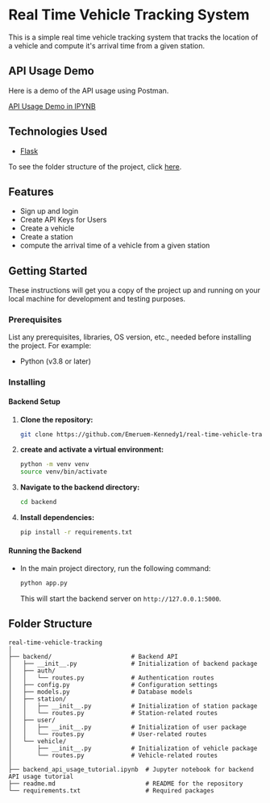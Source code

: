 # Real Time Vehicle Tracking System

This is a simple real time vehicle tracking system that tracks the location of a vehicle and compute it's arrival time from a given station.

## API Usage Demo
Here is a demo of the API usage using Postman.

[API Usage Demo in IPYNB](https://github.com/Emeruem-Kennedy1/real-time-vehicle-tracking/blob/main/backend_api_usage_tutorial.ipynb)

## Technologies Used
- [Flask](https://flask.palletsprojects.com/en/2.0.x/)


To see the folder structure of the project, click [here](#folder-structure).

## Features
- Sign up and login
- Create API Keys for Users
- Create a vehicle
- Create a station
- compute the arrival time of a vehicle from a given station

## Getting Started

These instructions will get you a copy of the project up and running on your local machine for development and testing purposes.

### Prerequisites

List any prerequisites, libraries, OS version, etc., needed before installing the project. For example:

- Python (v3.8 or later)

### Installing

#### Backend Setup

1. **Clone the repository:**

    ```bash
    git clone https://github.com/Emeruem-Kennedy1/real-time-vehicle-tracking
    ```

2. **create and activate a virtual environment:**
    
    ```bash
    python -m venv venv
    source venv/bin/activate
    ``` 



2. **Navigate to the backend directory:**

    ```bash
    cd backend
    ```

3. **Install dependencies:**

    ```bash
    pip install -r requirements.txt
    ```



#### Running the Backend

- In the main project directory, run the following command:

    ```bash
    python app.py
    ```

  This will start the backend server on `http://127.0.0.1:5000`.


## Folder Structure
```
real-time-vehicle-tracking
│
├── backend/                      # Backend API
│   ├── __init__.py               # Initialization of backend package
│   ├── auth/
│   │   └── routes.py             # Authentication routes
│   ├── config.py                 # Configuration settings
│   ├── models.py                 # Database models
│   ├── station/
│   │   ├── __init__.py           # Initialization of station package
│   │   └── routes.py             # Station-related routes
│   ├── user/
│   │   ├── __init__.py           # Initialization of user package
│   │   └── routes.py             # User-related routes
│   └── vehicle/
│       ├── __init__.py           # Initialization of vehicle package
│       └── routes.py             # Vehicle-related routes
│
├── backend_api_usage_tutorial.ipynb  # Jupyter notebook for backend API usage tutorial
├── readme.md                         # README for the repository
└── requirements.txt                  # Required packages
```